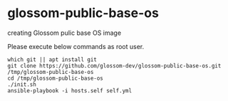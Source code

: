 # glossom-public-base-os

creating Glossom pulic base OS image

Please execute below commands as root user.

```
which git || apt install git
git clone https://github.com/glossom-dev/glossom-public-base-os.git /tmp/glossom-public-base-os
cd /tmp/glossom-public-base-os
./init.sh
ansible-playbook -i hosts.self self.yml
```

